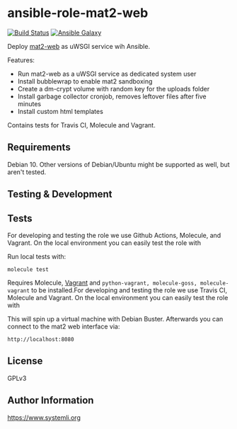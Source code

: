ansible-role-mat2-web
=====================

[![Build Status](https://github.com/systemli/ansible-role-mat2-web/workflows/Integration/badge.svg?branch=master)](https://github.com/systemli/ansible-role-mat2-web/actions?query=workflow%3AIntegration)
[![Ansible Galaxy](http://img.shields.io/badge/ansible--galaxy-mat2__web-blue.svg)](https://galaxy.ansible.com/systemli/mat2_web/)

Deploy [mat2-web](https://0xacab.org/jvoisin/mat2-web) as uWSGI service wih Ansible.

Features:

* Run mat2-web as a uWSGI service as dedicated system user
* Install bubblewrap to enable mat2 sandboxing
* Create a dm-crypt volume with random key for the uploads folder
* Install garbage collector cronjob, removes leftover files after five minutes
* Install custom html templates

Contains tests for Travis CI, Molecule and Vagrant.

Requirements
------------

Debian 10. Other versions of Debian/Ubuntu might be supported as well, but aren't tested.



Testing & Development
---------------------

Tests
-----

For developing and testing the role we use Github Actions, Molecule, and Vagrant. On the local environment you can easily test the role with

Run local tests with:

```
molecule test
```

Requires Molecule, [Vagrant](https://www.vagrantup.com/downloads.html)  and `python-vagrant, molecule-goss, molecule-vagrant` to be installed.For developing and testing the role we use Travis CI, Molecule and Vagrant. On the local environment you can easily test the role with

This will spin up a virtual machine with Debian Buster. Afterwards you can connect to the mat2
web interface via:

```
http://localhost:8080
```


License
-------

GPLv3

Author Information
------------------

https://www.systemli.org
